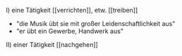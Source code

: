 I) eine Tätigkeit [[verrichten]], etw. [[treiben]]
-   "die Musik übt sie mit großer Leidenschaftlichkeit aus"
-   "er übt ein Gewerbe, Handwerk aus"

II) einer Tätigkeit [[nachgehen]]